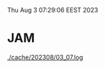 Thu Aug  3 07:29:06 EEST 2023
# JAM
<a href='./cache/202308/03_07.log'>./cache/202308/03_07.log</a>
